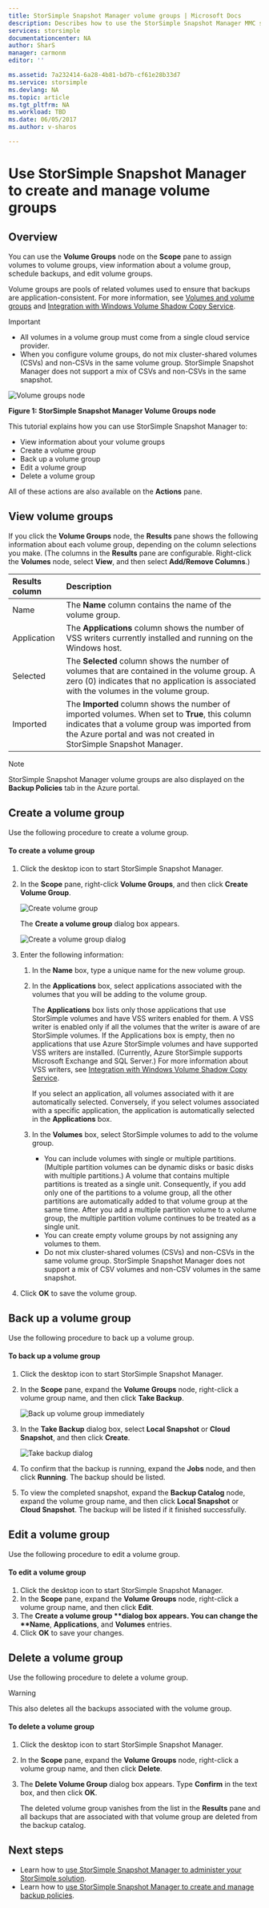 ```yaml
---
title: StorSimple Snapshot Manager volume groups | Microsoft Docs
description: Describes how to use the StorSimple Snapshot Manager MMC snap-in to create and manage volume groups.
services: storsimple
documentationcenter: NA
author: SharS
manager: carmonm
editor: ''

ms.assetid: 7a232414-6a28-4b81-bd7b-cf61e28b33d7
ms.service: storsimple
ms.devlang: NA
ms.topic: article
ms.tgt_pltfrm: NA
ms.workload: TBD
ms.date: 06/05/2017
ms.author: v-sharos

---
```

# Use StorSimple Snapshot Manager to create and manage volume groups
## Overview
You can use the **Volume Groups** node on the **Scope** pane to assign volumes to volume groups, view information about a volume group, schedule backups, and edit volume groups.

Volume groups are pools of related volumes used to ensure that backups are application-consistent. For more information, see [Volumes and volume groups](storsimple-what-is-snapshot-manager.md#volumes-and-volume-groups) and [Integration with Windows Volume Shadow Copy Service](storsimple-what-is-snapshot-manager.md#integration-with-windows-volume-shadow-copy-service).

> [!IMPORTANT]
> * All volumes in a volume group must come from a single cloud service provider.
> * When you configure volume groups, do not mix cluster-shared volumes (CSVs) and non-CSVs in the same volume group. StorSimple Snapshot Manager does not support a mix of CSVs and non-CSVs in the same snapshot.

![Volume groups node](./media/storsimple-snapshot-manager-manage-volume-groups/HCS_SSM_Volume_groups.png)

**Figure 1: StorSimple Snapshot Manager Volume Groups node** 

This tutorial explains how you can use StorSimple Snapshot Manager to:

* View information about your volume groups
* Create a volume group
* Back up a volume group
* Edit a volume group
* Delete a volume group

All of these actions are also available on the **Actions** pane.

## View volume groups
If you click the **Volume Groups** node, the **Results** pane shows the following information about each volume group, depending on the column selections you make. (The columns in the **Results** pane are configurable. Right-click the **Volumes** node, select **View**, and then select **Add/Remove Columns**.)

| Results column | Description |
|:--- |:--- |
| Name |The **Name** column contains the name of the volume group. |
| Application |The **Applications** column shows the number of VSS writers currently installed and running on the Windows host. |
| Selected |The **Selected** column shows the number of volumes that are contained in the volume group. A zero (0) indicates that no application is associated with the volumes in the volume group. |
| Imported |The **Imported** column shows the number of imported volumes. When set to **True**, this column indicates that a volume group was imported from the Azure portal and was not created in StorSimple Snapshot Manager. |

> [!NOTE]
> StorSimple Snapshot Manager volume groups are also displayed on the **Backup Policies** tab in the Azure portal.
> 
> 

## Create a volume group
Use the following procedure to create a volume group.

#### To create a volume group
1. Click the desktop icon to start StorSimple Snapshot Manager.
2. In the **Scope** pane, right-click **Volume Groups**, and then click **Create Volume Group**.
   
    ![Create volume group](./media/storsimple-snapshot-manager-manage-volume-groups/HCS_SSM_Create_volume_group.png)
   
    The **Create a volume group** dialog box appears.
   
    ![Create a volume group dialog](./media/storsimple-snapshot-manager-manage-volume-groups/HCS_SSM_CreateVolumeGroup_dialog.png)
3. Enter the following information:
   
   1. In the **Name** box, type a unique name for the new volume group.
   2. In the **Applications** box, select applications associated with the volumes that you will be adding to the volume group.
      
       The **Applications** box lists only those applications that use StorSimple volumes and have VSS writers enabled for them. A VSS writer is enabled only if all the volumes that the writer is aware of are StorSimple volumes. If the Applications box is empty, then no applications that use Azure StorSimple volumes and have supported VSS writers are installed. (Currently, Azure StorSimple supports Microsoft Exchange and SQL Server.) For more information about VSS writers, see [Integration with Windows Volume Shadow Copy Service](storsimple-what-is-snapshot-manager.md#integration-with-windows-volume-shadow-copy-service).
      
       If you select an application, all volumes associated with it are automatically selected. Conversely, if you select volumes associated with a specific application, the application is automatically selected in the **Applications** box. 
   3. In the **Volumes** box, select StorSimple volumes to add to the volume group. 
      
      * You can include volumes with single or multiple partitions. (Multiple partition volumes can be dynamic disks or basic disks with multiple partitions.) A volume that contains multiple partitions is treated as a single unit. Consequently, if you add only one of the partitions to a volume group, all the other partitions are automatically added to that volume group at the same time. After you add a multiple partition volume to a volume group, the multiple partition volume continues to be treated as a single unit.
      * You can create empty volume groups by not assigning any volumes to them. 
      * Do not mix cluster-shared volumes (CSVs) and non-CSVs in the same volume group. StorSimple Snapshot Manager does not support a mix of CSV volumes and non-CSV volumes in the same snapshot.
4. Click **OK** to save the volume group.

## Back up a volume group
Use the following procedure to back up a volume group.

#### To back up a volume group
1. Click the desktop icon to start StorSimple Snapshot Manager.
2. In the **Scope** pane, expand the **Volume Groups** node, right-click a volume group name, and then click **Take Backup**.
   
    ![Back up volume group immediately](./media/storsimple-snapshot-manager-manage-volume-groups/HCS_SSM_Take_backup.png)
3. In the **Take Backup** dialog box, select **Local Snapshot** or **Cloud Snapshot**, and then click **Create**.
   
    ![Take backup dialog](./media/storsimple-snapshot-manager-manage-volume-groups/HCS_SSM_TakeBackup_dialog.png)
4. To confirm that the backup is running, expand the **Jobs** node, and then click **Running**. The backup should be listed.
5. To view the completed snapshot, expand the **Backup Catalog** node, expand the volume group name, and then click **Local Snapshot** or **Cloud Snapshot**. The backup will be listed if it finished successfully.

## Edit a volume group
Use the following procedure to edit a volume group.

#### To edit a volume group
1. Click the desktop icon to start StorSimple Snapshot Manager.
2. In the **Scope** pane, expand the **Volume Groups** node, right-click a volume group name, and then click **Edit**.
3. The <strong>Create a volume group **dialog box appears. You can change the **Name</strong>, <strong>Applications</strong>, and <strong>Volumes</strong> entries.
4. Click **OK** to save your changes.

## Delete a volume group
Use the following procedure to delete a volume group. 

> [!WARNING]
> This also deletes all the backups associated with the volume group.
> 
> 

#### To delete a volume group
1. Click the desktop icon to start StorSimple Snapshot Manager.
2. In the **Scope** pane, expand the **Volume Groups** node, right-click a volume group name, and then click **Delete**.
3. The **Delete Volume Group** dialog box appears. Type **Confirm** in the text box, and then click **OK**.
   
    The deleted volume group vanishes from the list in the **Results** pane and all backups that are associated with that volume group are deleted from the backup catalog.

## Next steps
* Learn how to [use StorSimple Snapshot Manager to administer your StorSimple solution](storsimple-snapshot-manager-admin.md).
* Learn how to [use StorSimple Snapshot Manager to create and manage backup policies](storsimple-snapshot-manager-manage-backup-policies.md).

